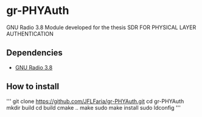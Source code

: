 # gr-PHYAuth

GNU Radio 3.8 Module developed for the thesis SDR FOR PHYSICAL LAYER AUTHENTICATION

## Dependencies

- [GNU Radio 3.8](https://github.com/gnuradio/gnuradio/tree/maint-3.8)

## How to install

'''
git clone https://github.com/JFLFaria/gr-PHYAuth.git
cd gr-PHYAuth
mkdir build
cd build
cmake ..
make
sudo make install
sudo ldconfig
'''
